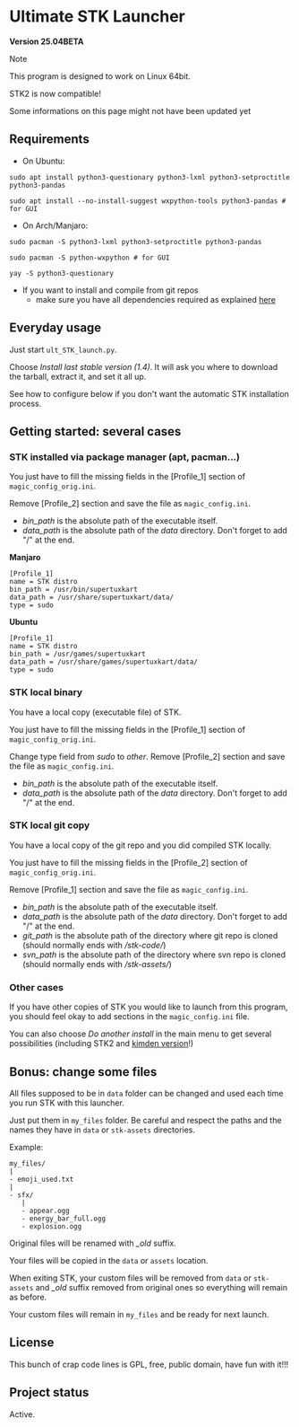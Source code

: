 # Ultimate STK Launcher

**Version 25.04BETA**

> [!NOTE] 
> This program is designed to work on Linux 64bit.
>
> STK2 is now compatible!
>
> Some informations on this page might not have been updated yet

## Requirements

- On Ubuntu:
```
sudo apt install python3-questionary python3-lxml python3-setproctitle python3-pandas
```
```
sudo apt install --no-install-suggest wxpython-tools python3-pandas # for GUI
```

- On Arch/Manjaro:
```
sudo pacman -S python3-lxml python3-setproctitle python3-pandas
```
```
sudo pacman -S python-wxpython # for GUI
```
```
yay -S python3-questionary
```

- If you want to install and compile from git repos
   - make sure you have all dependencies required as explained [here](https://github.com/supertuxkart/stk-code/blob/master/INSTALL.md)

## Everyday usage

Just start `ult_STK_launch.py`.

Choose *Install last stable version (1.4)*. It will ask you where to download the tarball, extract it, and set it all up.

See how to configure below if you don't want the automatic STK installation process.


## Getting started: several cases

### STK installed via package manager (apt, pacman...)

You just have to fill the missing fields in the \[Profile_1\] section of `magic_config_orig.ini`.

Remove \[Profile_2\] section and save the file as `magic_config.ini`.

- *bin_path* is the absolute path of the executable itself.
- *data_path* is the absolute path of the *data* directory. Don't forget to add "/" at the end.

**Manjaro**
```
[Profile_1]
name = STK distro
bin_path = /usr/bin/supertuxkart
data_path = /usr/share/supertuxkart/data/
type = sudo
```

**Ubuntu**
```
[Profile_1]
name = STK distro
bin_path = /usr/games/supertuxkart
data_path = /usr/share/games/supertuxkart/data/
type = sudo
```

### STK local binary

You have a local copy (executable file) of STK.

You just have to fill the missing fields in the \[Profile_1\] section of `magic_config_orig.ini`.

Change type field from *sudo* to *other*. Remove \[Profile_2\] section and save the file as `magic_config.ini`.

- *bin_path* is the absolute path of the executable itself.
- *data_path* is the absolute path of the *data* directory. Don't forget to add "/" at the end.


### STK local git copy

You have a local copy of the git repo and you did compiled STK locally.

You just have to fill the missing fields in the \[Profile_2\] section of `magic_config_orig.ini`.

Remove \[Profile_1\] section and save the file as `magic_config.ini`.


- *bin_path* is the absolute path of the executable itself.
- *data_path* is the absolute path of the *data* directory. Don't forget to add "/" at the end.
- *git_path* is the absolute path of the directory where git repo is cloned (should normally ends with */stk-code/*)
- *svn_path* is the absolute path of the directory where svn repo is cloned (should normally ends with */stk-assets/*)


### Other cases

If you have other copies of STK you would like to launch from this program, you should feel okay to add sections in the `magic_config.ini` file.

You can also choose *Do another install* in the main menu to get several possibilities (including STK2 and [kimden version](https://github.com/kimden/stk-code)!)


## Bonus: change some files

All files supposed to be in `data` folder can be changed and used each time you run STK with this launcher.

Just put them in `my_files` folder. Be careful and respect the paths and the names they have in `data` or `stk-assets` directories.

Example:

```
my_files/
|
- emoji_used.txt
|
- sfx/
   |
   - appear.ogg
   - energy_bar_full.ogg
   - explosion.ogg
```

Original files will be renamed with *_old* suffix.

Your files will be copied in the `data` or `assets` location.

When exiting STK, your custom files will be removed from `data` or `stk-assets` and *_old* suffix removed from original ones so everything will remain as before.

Your custom files will remain in `my_files` and be ready for next launch.

## License
This bunch of crap code lines is GPL, free, public domain, have fun with it!!!

## Project status
Active.
